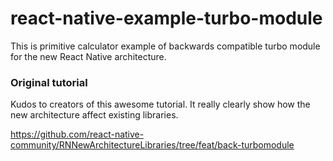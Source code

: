 # react-native-example-turbo-module

This is primitive calculator example of backwards compatible turbo module for the new React Native architecture.

### Original tutorial

Kudos to creators of this awesome tutorial. It really clearly show how the new architecture affect existing libraries.

https://github.com/react-native-community/RNNewArchitectureLibraries/tree/feat/back-turbomodule

